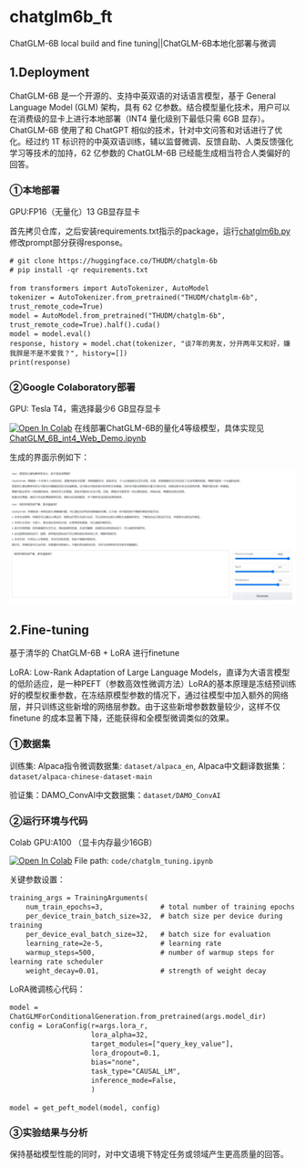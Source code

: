 # chatglm6b_ft

ChatGLM-6B local build and fine tuning||ChatGLM-6B本地化部署与微调

## 1.Deployment

ChatGLM-6B 是一个开源的、支持中英双语的对话语言模型，基于 General Language Model (GLM) 架构，具有 62 亿参数。结合模型量化技术，用户可以在消费级的显卡上进行本地部署（INT4 量化级别下最低只需 6GB 显存）。 ChatGLM-6B 使用了和 ChatGPT 相似的技术，针对中文问答和对话进行了优化。经过约 1T 标识符的中英双语训练，辅以监督微调、反馈自助、人类反馈强化学习等技术的加持，62 亿参数的 ChatGLM-6B 已经能生成相当符合人类偏好的回答。

### ①本地部署

GPU:FP16（无量化）13 GB显存显卡

首先拷贝仓库，之后安装requirements.txt指示的package，运行[chatglm6b.py](code/chatglm6b.py)修改prompt部分获得response。

```
# git clone https://huggingface.co/THUDM/chatglm-6b
# pip install -qr requirements.txt

from transformers import AutoTokenizer, AutoModel
tokenizer = AutoTokenizer.from_pretrained("THUDM/chatglm-6b", trust_remote_code=True)
model = AutoModel.from_pretrained("THUDM/chatglm-6b", trust_remote_code=True).half().cuda()
model = model.eval()
response, history = model.chat(tokenizer, "谈7年的男友，分开两年又和好，嫌我胖是不是不爱我？", history=[])
print(response)
```

### ②Google Colaboratory部署

GPU: Tesla T4，需选择最少6 GB显存显卡

[![Open In Colab](https://colab.research.google.com/assets/colab-badge.svg)](https://colab.research.google.com/drive/1-4UOCQtzX2OsdgbQOiukeX2r-wNCEJDC) 在线部署ChatGLM-6B的量化4等级模型，具体实现见[ChatGLM_6B_int4_Web_Demo.ipynb](code/ChatGLM_6B_int4_Web_Demo.ipynb)

生成的界面示例如下：

![chatglm6b_colab_demo](photo/chatglm6b_colab_demo.JPG)

## 2.Fine-tuning

基于清华的 ChatGLM-6B + LoRA 进行finetune

LoRA: Low-Rank Adaptation of Large Language Models，直译为大语言模型的低阶适应，是一种PEFT（参数高效性微调方法）LoRA的基本原理是冻结预训练好的模型权重参数，在冻结原模型参数的情况下，通过往模型中加入额外的网络层，并只训练这些新增的网络层参数。由于这些新增参数数量较少，这样不仅 finetune 的成本显著下降，还能获得和全模型微调类似的效果。

### ①数据集

训练集: Alpaca指令微调数据集: `dataset/alpaca_en`, Alpaca中文翻译数据集：`dataset/alpaca-chinese-dataset-main`

验证集：DAMO_ConvAI中文数据集：`dataset/DAMO_ConvAI`

### ②运行环境与代码

Colab GPU:A100 （显卡内存最少16GB）

[![Open In Colab](https://colab.research.google.com/assets/colab-badge.svg)](https://colab.research.google.com/drive/1dH7QZyyzyG5YHw2FGFXpy3V8p0DxYucu#scrollTo=VLG3jYxUaZmg) File path: `code/chatglm_tuning.ipynb`

关键参数设置：
```
training_args = TrainingArguments(
    num_train_epochs=3,              # total number of training epochs
    per_device_train_batch_size=32,  # batch size per device during training
    per_device_eval_batch_size=32,   # batch size for evaluation
    learning_rate=2e-5,              # learning rate
    warmup_steps=500,                # number of warmup steps for learning rate scheduler
    weight_decay=0.01,               # strength of weight decay  
```

LoRA微调核心代码：
```
model = ChatGLMForConditionalGeneration.from_pretrained(args.model_dir)
config = LoraConfig(r=args.lora_r,
                    lora_alpha=32,
                    target_modules=["query_key_value"],
                    lora_dropout=0.1,
                    bias="none",
                    task_type="CAUSAL_LM",
                    inference_mode=False,
                    )

model = get_peft_model(model, config)
```

### ③实验结果与分析

保持基础模型性能的同时，对中文语境下特定任务或领域产生更高质量的回答。






